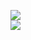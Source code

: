 ![](https://github.com/Liqiankun/DLSkillTagView/raw/master/DLSkillTagView)<br>
![](https://github.com/Liqiankun/DLSkillTagView/raw/master/dlskilltagview.gif)
